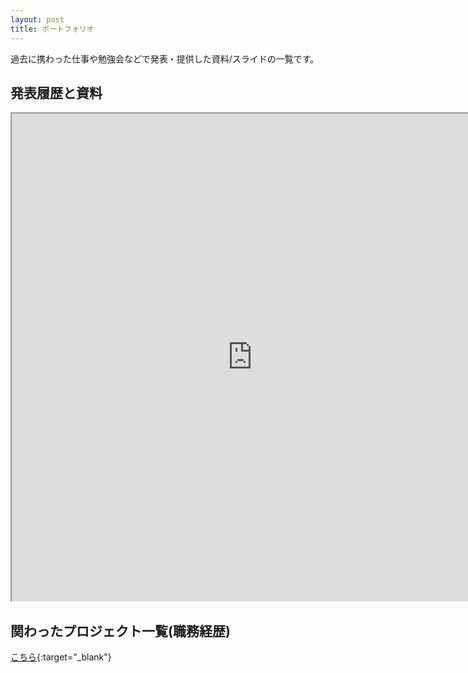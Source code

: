 ```yaml
---
layout: post
title: ポートフォリオ
---
```


過去に携わった仕事や勉強会などで発表・提供した資料/スライドの一覧です。

## 発表履歴と資料

<iframe
  src="https://docs.google.com/spreadsheets/d/10rroSv-xLTuIpSHqPyzrn7qEaMmV6T5ucq53iMEqQW8/pubhtml?gid=0&amp;single=true&amp;widget=true&amp;headers=false"
  width="770"
  height="780"
>
</iframe>

## 関わったプロジェクト一覧(職務経歴)

[こちら](https://docs.google.com/spreadsheets/d/1ktEJP3JI4dDwTcpfsIdn7d72oD6oC3g2PRwyazrDXhE/edit?usp=sharing){:target="_blank"}
